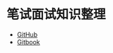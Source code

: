 # 笔试面试知识整理

* [GitHub](https://github.com/HIT-Alibaba/interview)
* [Gitbook](https://github.com/HIT-Alibaba/interview)